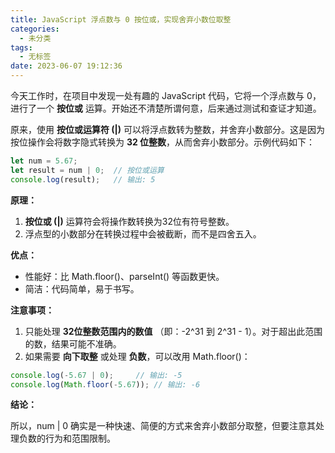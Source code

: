 ```yaml
---
title: JavaScript 浮点数与 0 按位或，实现舍弃小数位取整
categories:
  - 未分类
tags:
  - 无标签
date: 2023-06-07 19:12:36
---
```


今天工作时，在项目中发现一处有趣的 JavaScript 代码，它将一个浮点数与 0，进行了一个 **按位或** 运算。开始还不清楚所谓何意，后来通过测试和查证才知道。

原来，使用 **按位或运算符 (|)** 可以将浮点数转为整数，并舍弃小数部分。这是因为按位操作会将数字隐式转换为 **32 位整数**，从而舍弃小数部分。示例代码如下：

```javascript
let num = 5.67;
let result = num | 0;  // 按位或运算
console.log(result);   // 输出: 5
```

**原理：**

1. **按位或 (|)** 运算符会将操作数转换为32位有符号整数。
2. 浮点型的小数部分在转换过程中会被截断，而不是四舍五入。

**优点：**

-	性能好：比 Math.floor()、parseInt() 等函数更快。
-	简洁：代码简单，易于书写。

**注意事项：**

1. 只能处理 **32位整数范围内的数值** （即：-2^31 到 2^31 - 1）。对于超出此范围的数，结果可能不准确。
2. 如果需要 **向下取整** 或处理 **负数**，可以改用 Math.floor()：

```javascript
console.log(-5.67 | 0);     // 输出: -5
console.log(Math.floor(-5.67)); // 输出: -6
```

**结论：**

所以，num | 0 确实是一种快速、简便的方式来舍弃小数部分取整，但要注意其处理负数的行为和范围限制。

